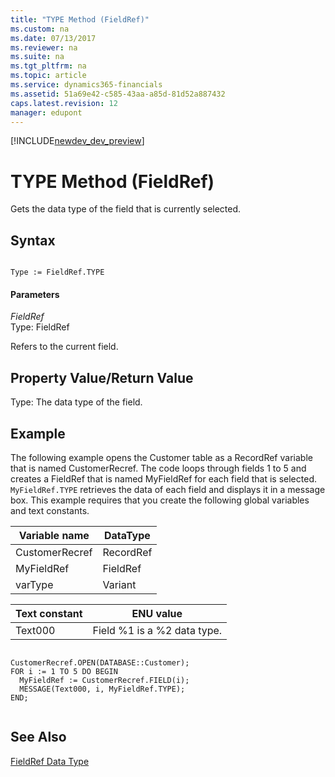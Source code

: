 ```yaml
---
title: "TYPE Method (FieldRef)"
ms.custom: na
ms.date: 07/13/2017
ms.reviewer: na
ms.suite: na
ms.tgt_pltfrm: na
ms.topic: article
ms.service: dynamics365-financials
ms.assetid: 51a69e42-c585-43aa-a85d-81d52a887432
caps.latest.revision: 12
manager: edupont
---
```


[!INCLUDE[newdev_dev_preview](../includes/newdev_dev_preview.md)]

# TYPE Method (FieldRef)
Gets the data type of the field that is currently selected.  
  
## Syntax  
  
```  
  
Type := FieldRef.TYPE  
```  
  
#### Parameters  
 *FieldRef*  
 Type: FieldRef  
  
 Refers to the current field.  
  
## Property Value/Return Value  
 Type: The data type of the field.  
  
## Example  
 The following example opens the Customer table as a RecordRef variable that is named CustomerRecref. The code loops through fields 1 to 5 and creates a FieldRef that is named MyFieldRef for each field that is selected. `MyFieldRef.TYPE` retrieves the data of each field and displays it in a message box. This example requires that you create the following global variables and text constants.  
  
|Variable name|DataType|  
|-------------------|--------------|  
|CustomerRecref|RecordRef|  
|MyFieldRef|FieldRef|  
|varType|Variant|  
  
|Text constant|ENU value|  
|-------------------|---------------|  
|Text000|Field %1 is a %2 data type.|  
  
```  
  
CustomerRecref.OPEN(DATABASE::Customer);  
FOR i := 1 TO 5 DO BEGIN  
  MyFieldRef := CustomerRecref.FIELD(i);  
  MESSAGE(Text000, i, MyFieldRef.TYPE);  
END;  
  
```  
  
## See Also  
 [FieldRef Data Type](../datatypes/devenv-FieldRef-Data-Type.md)